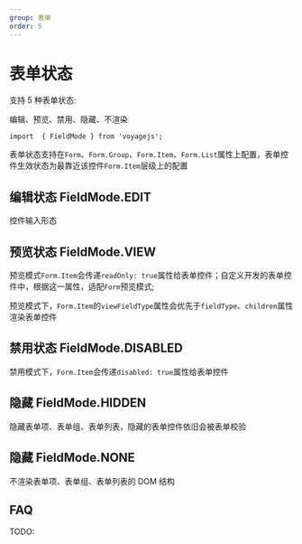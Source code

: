```yaml
---
group: 表单
order: 5
---
```


# 表单状态

支持 5 种表单状态:

编辑、预览、禁用、隐藏、不渲染

`import  { FieldMode } from 'voyagejs';`

<code src="./form-mode.tsx" ></code>

表单状态支持在`Form`、`Form.Group`、`Form.Item`、`Form.List`属性上配置，表单控件生效状态为最靠近该控件`Form.Item`层级上的配置

## 编辑状态 FieldMode.EDIT

控件输入形态

## 预览状态 FieldMode.VIEW

预览模式`Form.Item`会传递`readOnly: true`属性给表单控件；自定义开发的表单控件中，根据这一属性，适配`Form`预览模式;

预览模式下，`Form.Item`的`viewFieldType`属性会优先于`fieldType`、`children`属性渲染表单控件

## 禁用状态 FieldMode.DISABLED

禁用模式下，`Form.Item`会传递`disabled: true`属性给表单控件

## 隐藏 FieldMode.HIDDEN

隐藏表单项、表单组、表单列表，隐藏的表单控件依旧会被表单校验

## 隐藏 FieldMode.NONE

不渲染表单项、表单组、表单列表的 DOM 结构

## FAQ

TODO:
